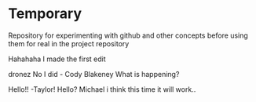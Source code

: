 # Temporary
Repository for experimenting with github and other concepts before using them for real in the project repository

Hahahaha I made the first edit

dronez
No I did - Cody Blakeney
What is happening?

Hello!! -Taylor!
Hello? Michael i think this time it will work..
